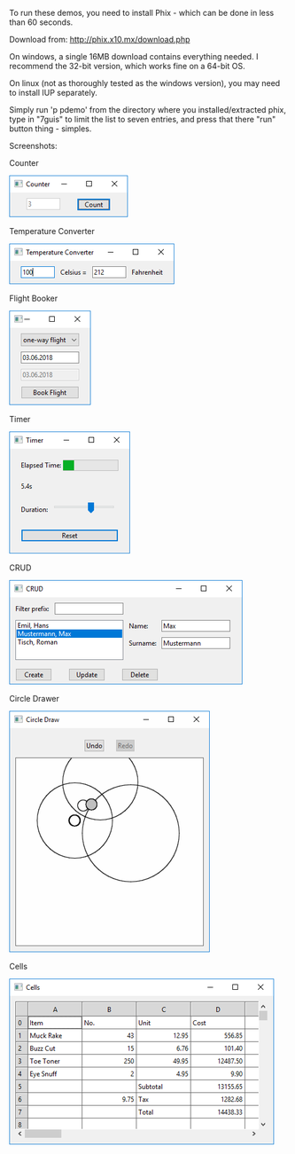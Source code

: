 To run these demos, you need to install Phix - which can be done in less than 60 seconds.

Download from: http://phix.x10.mx/download.php

On windows, a single 16MB download contains everything needed. I recommend the 32-bit version, which works fine on a 64-bit OS.

On linux (not as thoroughly tested as the windows version), you may need to install IUP separately.

Simply run 'p pdemo' from the directory where you installed/extracted phix, type in "7guis" to limit the list to seven entries, 
and press that there "run" button thing - simples.

Screenshots:

Counter

![Scheme](images/7guis_Counter.png)

Temperature Converter

![Scheme](images/7guis_TemperatureConverter.png)

Flight Booker

![Scheme](images/7guis_Booker.png)

Timer

![Scheme](images/7guis_Timer.png)

CRUD

![Scheme](images/7guis_CRUD.png)

Circle Drawer

![Scheme](images/7guis_CircleDraw.png)

Cells

![Scheme](images/7guis_Cells.png)
